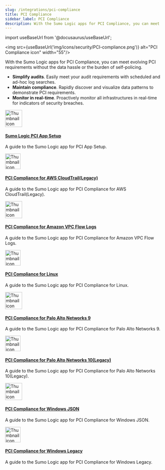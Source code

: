 ```yaml
---
slug: /integrations/pci-compliance
title: PCI Compliance
sidebar_label: PCI Compliance
description: With the Sumo Logic apps for PCI Compliance, you can meet evolving PCI requirements without the data hassle or the burden of self-policing.
---
```


import useBaseUrl from '@docusaurus/useBaseUrl';

<img src={useBaseUrl('img/icons/security/PCI-compliance.png')} alt="PCI Compliance icon" width="55"/>

With the Sumo Logic apps for PCI Compliance, you can meet evolving PCI requirements without the data hassle or the burden of self-policing.

* **Simplify audits**. Easily meet your audit requirements with scheduled and ad-hoc log searches.
* **Maintain compliance**. Rapidly discover and visualize data patterns to demonstrate PCI requirements.
* **Monitor in real-time**. Proactively monitor all infrastructures in real-time for indicators of security breaches.

<div className="box-wrapper" markdown="1">
<div className="box smallbox1 card">
  <div className="container">
  <img src={useBaseUrl('img/integrations/pci-compliance/pci-logo.png')} alt="Thumbnail icon" width="55"/>
  <h4><a href="/docs/integrations/pci-compliance/setup">Sumo Logic PCI App Setup</a></h4>
  <p>A guide to the Sumo Logic app for PCI App Setup.</p>
  </div>
</div>
<div className="box smallbox2 card">
  <div className="container">
  <img src={useBaseUrl('img/integrations/pci-compliance/pci-logo.png')} alt="Thumbnail icon" width="50"/>
  <h4><a href="/docs/integrations/amazon-aws/cloudtrail-pci-compliance">PCI Compliance for AWS CloudTrail(Legacy)</a></h4>
  <p>A guide to the Sumo Logic app for PCI Compliance for AWS CloudTrail(Legacy).</p>
  </div>
</div>
<div className="box smallbox3 card">
  <div className="container">
  <img src={useBaseUrl('img/integrations/pci-compliance/pci-logo.png')} alt="Thumbnail icon" width="55"/>
  <h4><a href="/docs/integrations/amazon-aws/vpc-flow-logs-pci-compliance">PCI Compliance for Amazon VPC Flow Logs</a></h4>
  <p>A guide to the Sumo Logic app for PCI Compliance for Amazon VPC Flow Logs.</p>
  </div>
</div>
<div className="box smallbox4 card">
  <div className="container">
  <img src={useBaseUrl('img/integrations/pci-compliance/pci-logo.png')} alt="Thumbnail icon" width="50"/>
  <h4><a href="/docs/integrations/pci-compliance/linux">PCI Compliance for Linux</a></h4>
  <p>A guide to the Sumo Logic app for PCI Compliance for Linux.</p>
  </div>
</div>
    <div className="box smallbox5 card">
      <div className="container">
      <img src={useBaseUrl('img/integrations/pci-compliance/pci-logo.png')} alt="Thumbnail icon" width="55"/>
      <h4><a href="/docs/integrations/pci-compliance/palo-alto-networks-9">PCI Compliance for Palo Alto Networks 9</a></h4>
      <p>A guide to the Sumo Logic app for PCI Compliance for Palo Alto Networks 9.</p>
      </div>
    </div>
    <div className="box smallbox6 card">
      <div className="container">
      <img src={useBaseUrl('img/integrations/pci-compliance/pci-logo.png')} alt="Thumbnail icon" width="50"/>
      <h4><a href="/docs/integrations/pci-compliance/palo-alto-networks-10">PCI Compliance for Palo Alto Networks 10(Legacy)</a></h4>
      <p>A guide to the Sumo Logic app for PCI Compliance for Palo Alto Networks 10(Legacy).</p>
      </div>
    </div>
    <div className="box smallbox7 card">
      <div className="container">
      <img src={useBaseUrl('img/integrations/pci-compliance/pci-logo.png')} alt="Thumbnail icon" width="55"/>
      <h4><a href="/docs/integrations/microsoft-azure/windows-json-pci-compliance">PCI Compliance for Windows JSON</a></h4>
      <p>A guide to the Sumo Logic app for PCI Compliance for Windows JSON.</p>
      </div>
    </div>
    <div className="box smallbox8 card">
      <div className="container">
      <img src={useBaseUrl('img/integrations/pci-compliance/pci-logo.png')} alt="Thumbnail icon" width="50"/>
      <h4><a href="/docs/integrations/microsoft-azure/windows-legacy-pci-compliance">PCI Compliance for Windows Legacy</a></h4>
      <p>A guide to the Sumo Logic app for PCI Compliance for Windows Legacy.</p>
      </div>
    </div>
</div>
